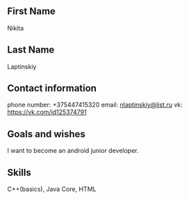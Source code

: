 ## First Name
Nikita



## Last Name
Laptinskiy



## Contact information
phone number: +375447415320
email: nlaptinskiy@list.ru
vk: https://vk.com/id125374791



## Goals and wishes
I want to become an android junior developer.



## Skills
C++(basics), Java Core, HTML


